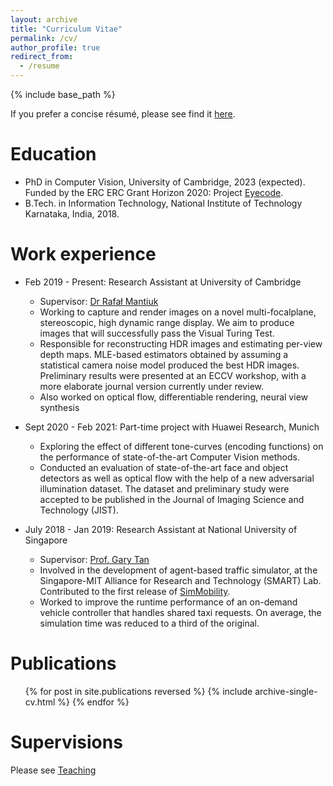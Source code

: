 ```yaml
---
layout: archive
title: "Curriculum Vitae"
permalink: /cv/
author_profile: true
redirect_from:
  - /resume
---
```


{% include base_path %}

If you prefer a concise résumé, please see find it [here](/files/param_hanji_resume.pdf).

Education
======
* PhD in Computer Vision, University of Cambridge, 2023 (expected). Funded by the ERC ERC Grant Horizon 2020: Project <a href="https://erc.europa.eu/projects-figures/erc-funded-projects/results?search_api_views_fulltext=eyecode" target="_blank">Eyecode</a>.
* B.Tech. in Information Technology, National Institute of Technology Karnataka, India, 2018.

Work experience
======
* Feb 2019 - Present: Research Assistant at University of Cambridge
  * Supervisor: [Dr Rafał Mantiuk](https://www.cl.cam.ac.uk/~rkm38/)
  * Working to capture and render images on a novel multi-focalplane, stereoscopic, high dynamic range display. We aim to produce images that will successfully pass the Visual Turing Test.
  * Responsible for reconstructing HDR images and estimating per-view depth maps. MLE-based estimators obtained by assuming a statistical camera noise model produced the best HDR images. Preliminary results were presented at an ECCV workshop, with a more elaborate journal version currently under review.
  * Also worked on optical flow, differentiable rendering, neural view synthesis

* Sept 2020 - Feb 2021: Part-time project with Huawei Research, Munich
  * Exploring the effect of different tone-curves (encoding functions) on the performance of state-of-the-art Computer Vision methods.
  * Conducted an evaluation of state-of-the-art face and object detectors as well as optical flow with the help of a new adversarial illumination dataset. The dataset and preliminary study were accepted to be published in the Journal of Imaging Science and Technology (JIST).

* July 2018 - Jan 2019: Research Assistant at National University of Singapore
  * Supervisor: [Prof. Gary Tan](https://www.comp.nus.edu.sg/cs/bio/gtan/)
  * Involved in the development of agent-based traffic simulator, at the Singapore-MIT Alliance for Research and Technology (SMART) Lab. Contributed to the first release of [SimMobility](https://github.com/smart-fm/simmobility-prod).
  * Worked to improve the runtime performance of an on-demand vehicle controller that handles shared taxi requests. On average, the simulation time was reduced to a third of the original.


Publications
======
  <ul>{% for post in site.publications reversed %}
    {% include archive-single-cv.html %}
  {% endfor %}</ul>

Supervisions
======
Please see [Teaching](/teaching/)
